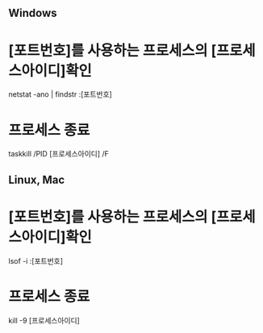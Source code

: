 ## Windows

# [포트번호]를 사용하는 프로세스의 [프로세스아이디]확인
netstat -ano | findstr :[포트번호]

# 프로세스 종료
taskkill /PID [프로세스아이디] /F

## Linux, Mac

# [포트번호]를 사용하는 프로세스의 [프로세스아이디]확인
lsof -i :[포트번호]

# 프로세스 종료
kill -9 [프로세스아이디]